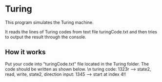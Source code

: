# Turing

This program simulates the Turing machine.

It reads the lines of Turing codes from text file turingCode.txt and then tries to output the result through the console.

## How it works
Put your code into "turingCode.txt" file located in the Turing folder. The code should be written as shown below. \n
turing code: 1323r --> state2, read, write, state2, direction
input: 1345 --> start at index 4!! 
